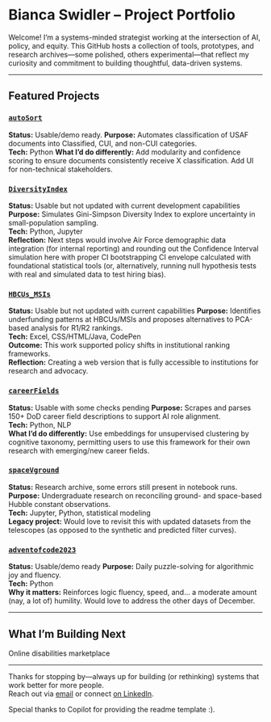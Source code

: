 # Bianca Swidler – Project Portfolio

Welcome! I’m a systems-minded strategist working at the intersection of AI, policy, and equity. This GitHub hosts a collection of tools, prototypes, and research archives—some polished, others experimental—that reflect my curiosity and commitment to building thoughtful, data-driven systems.

---

## Featured Projects

### [`autoSort`](https://github.com/bsloanes/autoSort)
**Status:** Usable/demo ready.
**Purpose:** Automates classification of USAF documents into Classified, CUI, and non-CUI categories.  
**Tech:** Python
**What I’d do differently:** Add modularity and confidence scoring to ensure documents consistently receive X classification. Add UI for non-technical stakeholders.

### [`DiversityIndex`](https://github.com/bsloanes/DiversityIndex)
**Status:** Usable but not updated with current development capabilities 
**Purpose:** Simulates Gini-Simpson Diversity Index to explore uncertainty in small-population sampling.  
**Tech:** Python, Jupyter  
**Reflection:** Next steps would involve Air Force demographic data integration (for internal reporting) and rounding out the Confidence Interval simulation here with proper CI bootstrapping CI envelope calculated with foundational statistical tools (or, alternatively, running null hypothesis tests with real and simulated data to test hiring bias).

### [`HBCUs_MSIs`](https://github.com/bsloanes/HBCUs_MSIs)
**Status:** Usable but not updated with current capabilities
**Purpose:** Identifies underfunding patterns at HBCUs/MSIs and proposes alternatives to PCA-based analysis for R1/R2 rankings.  
**Tech:** Excel, CSS/HTML/Java, CodePen  
**Outcome:** This work supported policy shifts in institutional ranking frameworks.  
**Reflection:** Creating a web version that is fully accessible to institutions for research and advocacy.

### [`careerFields`](https://github.com/bsloanes/careerFields)
**Status:** Usable with some checks pending
**Purpose:** Scrapes and parses 150+ DoD career field descriptions to support AI role alignment.  
**Tech:** Python, NLP  
**What I’d do differently:** Use embeddings for unsupervised clustering by cognitive taxonomy, permitting users to use this framework for their own research with emerging/new career fields.

### [`spaceVground`](https://github.com/bsloanes/spaceVground)
**Status:** Research archive, some errors still present in notebook runs.
**Purpose:** Undergraduate research on reconciling ground- and space-based Hubble constant observations.  
**Tech:** Jupyter, Python, statistical modeling  
**Legacy project:** Would love to revisit this with updated datasets from the telescopes (as opposed to the synthetic and predicted filter curves).

### [`adventofcode2023`](https://github.com/bsloanes/adventofcode2023)
**Status:** Usable/demo ready 
**Purpose:** Daily puzzle-solving for algorithmic joy and fluency.  
**Tech:** Python  
**Why it matters:** Reinforces logic fluency, speed, and… a moderate amount (nay, a lot of) humility. Would love to address the other days of December.

---

## What I’m Building Next
Online disabilities marketplace

---

Thanks for stopping by—always up for building (or rethinking) systems that work better for more people.  
Reach out via [email](mailto:bsloanes@outlook.com) or connect [on LinkedIn](https://www.linkedin.com/in/bianca-swidler-232b1b162/).

Special thanks to Copilot for providing the readme template :).

